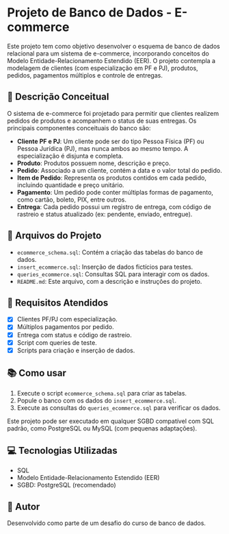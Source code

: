 # Projeto de Banco de Dados - E-commerce

Este projeto tem como objetivo desenvolver o esquema de banco de dados relacional para um sistema de e-commerce, incorporando conceitos do Modelo Entidade-Relacionamento Estendido (EER). O projeto contempla a modelagem de clientes (com especialização em PF e PJ), produtos, pedidos, pagamentos múltiplos e controle de entregas.

## :shopping_cart: Descrição Conceitual

O sistema de e-commerce foi projetado para permitir que clientes realizem pedidos de produtos e acompanhem o status de suas entregas. Os principais componentes conceituais do banco são:

- **Cliente PF e PJ**: Um cliente pode ser do tipo Pessoa Física (PF) ou Pessoa Jurídica (PJ), mas nunca ambos ao mesmo tempo. A especialização é disjunta e completa.
- **Produto**: Produtos possuem nome, descrição e preço.
- **Pedido**: Associado a um cliente, contém a data e o valor total do pedido.
- **Item de Pedido**: Representa os produtos contidos em cada pedido, incluindo quantidade e preço unitário.
- **Pagamento**: Um pedido pode conter múltiplas formas de pagamento, como cartão, boleto, PIX, entre outros.
- **Entrega**: Cada pedido possui um registro de entrega, com código de rastreio e status atualizado (ex: pendente, enviado, entregue).

## :hammer: Arquivos do Projeto

- `ecommerce_schema.sql`: Contém a criação das tabelas do banco de dados.
- `insert_ecommerce.sql`: Inserção de dados fictícios para testes.
- `queries_ecommerce.sql`: Consultas SQL para interagir com os dados.
- `README.md`: Este arquivo, com a descrição e instruções do projeto.

## :floppy_disk: Requisitos Atendidos

- [x] Clientes PF/PJ com especialização.
- [x] Múltiplos pagamentos por pedido.
- [x] Entrega com status e código de rastreio.
- [x] Script com queries de teste.
- [x] Scripts para criação e inserção de dados.

## :books: Como usar

1. Execute o script `ecommerce_schema.sql` para criar as tabelas.
2. Popule o banco com os dados do `insert_ecommerce.sql`.
3. Execute as consultas do `queries_ecommerce.sql` para verificar os dados.

Este projeto pode ser executado em qualquer SGBD compatível com SQL padrão, como PostgreSQL ou MySQL (com pequenas adaptações).

## :computer: Tecnologias Utilizadas

- SQL
- Modelo Entidade-Relacionamento Estendido (EER)
- SGBD: PostgreSQL (recomendado)

## :memo: Autor

Desenvolvido como parte de um desafio do curso de banco de dados.

